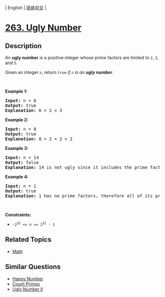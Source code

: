 
| English | [简体中文](README.md) |

# [263. Ugly Number](https://leetcode-cn.com/problems/ugly-number/)

## Description

<p>An <strong>ugly number</strong> is a positive integer whose prime factors are limited to <code>2</code>, <code>3</code>, and <code>5</code>.</p>

<p>Given an integer <code>n</code>, return <code>true</code> <em>if</em> <code>n</code> <em>is an <strong>ugly number</strong></em>.</p>

<p>&nbsp;</p>
<p><strong>Example 1:</strong></p>

<pre>
<strong>Input:</strong> n = 6
<strong>Output:</strong> true
<strong>Explanation:</strong> 6 = 2 &times; 3</pre>

<p><strong>Example 2:</strong></p>

<pre>
<strong>Input:</strong> n = 8
<strong>Output:</strong> true
<strong>Explanation:</strong> 8 = 2 &times; 2 &times; 2
</pre>

<p><strong>Example 3:</strong></p>

<pre>
<strong>Input:</strong> n = 14
<strong>Output:</strong> false
<strong>Explanation:</strong> 14 is not ugly since it includes the prime factor 7.
</pre>

<p><strong>Example 4:</strong></p>

<pre>
<strong>Input:</strong> n = 1
<strong>Output:</strong> true
<strong>Explanation:</strong> 1 has no prime factors, therefore all of its prime factors are limited to 2, 3, and 5.
</pre>

<p>&nbsp;</p>
<p><strong>Constraints:</strong></p>

<ul>
	<li><code>-2<sup>31</sup> &lt;= n &lt;= 2<sup>31</sup> - 1</code></li>
</ul>


## Related Topics

- [Math](https://leetcode-cn.com/tag/math)

## Similar Questions

- [Happy Number](../happy-number/README_EN.md)
- [Count Primes](../count-primes/README_EN.md)
- [Ugly Number II](../ugly-number-ii/README_EN.md)
